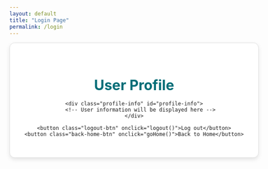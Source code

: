 ```yaml
---
layout: default
title: "Login Page"
permalink: /login
---
```

<style>
    .profile-container {
        width: 100%;
        max-width: 600px;
        padding: 2rem;
        background: white;
        border-radius: 12px;
        box-shadow: 0 4px 10px rgba(0, 0, 0, 0.1);
        border: 1px solid #e0e0e0;
        text-align: center;
        margin-left: auto;
        margin-right: auto;
    }
    .profile-title {
        font-size: 2rem;
        font-weight: bold;
        color: #006d77;
        margin-bottom: 1rem;
    }
    .profile-info {
        font-size: 1.2rem;
        color: #444;
        margin-bottom: 1.5rem;
    }
    .logout-btn, .back-home-btn {
        background: #0096c7;
        color: white;
        font-weight: bold;
        padding: 12px;
        border: none;
        border-radius: 8px;
        cursor: pointer;
        transition: background 0.3s;
        margin-top: 1rem;
    }
    .logout-btn:hover, .back-home-btn:hover {
        background: #0077b6;
    }
    .logout-btn {
        background: #d9534f;
    }
    .logout-btn:hover {
        background: #c9302c;
    }
</style>

<div class="profile-container">
    <h2 class="profile-title">User Profile</h2>

    <div class="profile-info" id="profile-info">
        <!-- User information will be displayed here -->
    </div>

    <button class="logout-btn" onclick="logout()">Log out</button>
    <button class="back-home-btn" onclick="goHome()">Back to Home</button>
</div>

<script>
    // Function to load the user's profile from sessionStorage
    function loadProfile() {
        const user = JSON.parse(sessionStorage.getItem('loggedInUser'));

        if (user) {
            // Display user info
            const profileInfo = document.getElementById('profile-info');
            profileInfo.innerHTML = `
                <p><strong>Username:</strong> ${user.username}</p>
                <p><strong>User Type:</strong> ${user.userType}</p>
            `;
        } else {
            // If no user is logged in, show a message
            const profileInfo = document.getElementById('profile-info');
            profileInfo.innerHTML = `<p>No user is logged in. Please log in first.</p>`;
        }
    }

    // Function to handle logout
    function logout() {
        // Remove user data from sessionStorage
        sessionStorage.removeItem('loggedInUser');

        // Redirect to login page or show a message
        alert('You have been logged out.');
        window.location.href = '/login';  // Adjust the URL as needed
    }

    // Function to go back to the home page
    function goHome() {
        window.location.href = '/index';  // Adjust the URL as needed
    }

    // Load profile information on page load
    window.onload = loadProfile;
</script>
